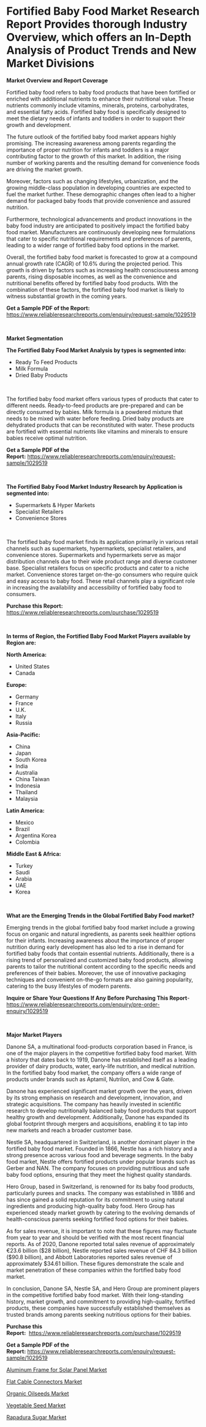<p><h1>Fortified Baby Food Market Research Report Provides thorough Industry Overview, which offers an In-Depth Analysis of Product Trends and New Market Divisions</h1></p><p><strong>Market Overview and Report Coverage</strong></p>
<p><p>Fortified baby food refers to baby food products that have been fortified or enriched with additional nutrients to enhance their nutritional value. These nutrients commonly include vitamins, minerals, proteins, carbohydrates, and essential fatty acids. Fortified baby food is specifically designed to meet the dietary needs of infants and toddlers in order to support their growth and development.</p><p>The future outlook of the fortified baby food market appears highly promising. The increasing awareness among parents regarding the importance of proper nutrition for infants and toddlers is a major contributing factor to the growth of this market. In addition, the rising number of working parents and the resulting demand for convenience foods are driving the market growth.</p><p>Moreover, factors such as changing lifestyles, urbanization, and the growing middle-class population in developing countries are expected to fuel the market further. These demographic changes often lead to a higher demand for packaged baby foods that provide convenience and assured nutrition.</p><p>Furthermore, technological advancements and product innovations in the baby food industry are anticipated to positively impact the fortified baby food market. Manufacturers are continuously developing new formulations that cater to specific nutritional requirements and preferences of parents, leading to a wider range of fortified baby food options in the market.</p><p>Overall, the fortified baby food market is forecasted to grow at a compound annual growth rate (CAGR) of 10.6% during the projected period. This growth is driven by factors such as increasing health consciousness among parents, rising disposable incomes, as well as the convenience and nutritional benefits offered by fortified baby food products. With the combination of these factors, the fortified baby food market is likely to witness substantial growth in the coming years.</p></p>
<p><strong>Get a Sample PDF of the Report:</strong> <a href="https://www.reliableresearchreports.com/enquiry/request-sample/1029519">https://www.reliableresearchreports.com/enquiry/request-sample/1029519</a></p>
<p>&nbsp;</p>
<p><strong>Market Segmentation</strong></p>
<p><strong>The Fortified Baby Food Market Analysis by types is segmented into:</strong></p>
<p><ul><li>Ready To Feed Products</li><li>Milk Formula</li><li>Dried Baby Products</li></ul></p>
<p>&nbsp;</p>
<p><p>The fortified baby food market offers various types of products that cater to different needs. Ready-to-feed products are pre-prepared and can be directly consumed by babies. Milk formula is a powdered mixture that needs to be mixed with water before feeding. Dried baby products are dehydrated products that can be reconstituted with water. These products are fortified with essential nutrients like vitamins and minerals to ensure babies receive optimal nutrition.</p></p>
<p><strong>Get a Sample PDF of the Report:</strong>&nbsp;<a href="https://www.reliableresearchreports.com/enquiry/request-sample/1029519">https://www.reliableresearchreports.com/enquiry/request-sample/1029519</a></p>
<p>&nbsp;</p>
<p><strong>The Fortified Baby Food Market Industry Research by Application is segmented into:</strong></p>
<p><ul><li>Supermarkets & Hyper Markets</li><li>Specialist Retailers</li><li>Convenience Stores</li></ul></p>
<p>&nbsp;</p>
<p><p>The fortified baby food market finds its application primarily in various retail channels such as supermarkets, hypermarkets, specialist retailers, and convenience stores. Supermarkets and hypermarkets serve as major distribution channels due to their wide product range and diverse customer base. Specialist retailers focus on specific products and cater to a niche market. Convenience stores target on-the-go consumers who require quick and easy access to baby food. These retail channels play a significant role in increasing the availability and accessibility of fortified baby food to consumers.</p></p>
<p><strong>Purchase this Report:</strong>&nbsp; <a href="https://www.reliableresearchreports.com/purchase/1029519">https://www.reliableresearchreports.com/purchase/1029519</a></p>
<p>&nbsp;</p>
<p><strong>In terms of Region, the Fortified Baby Food Market Players available by Region are:</strong></p>
<p>
    <p> <strong> North America: </strong>
        <ul>
            <li>United States</li>
            <li>Canada</li>
        </ul>
        </p> 
    <p> <strong> Europe: </strong>
        <ul>
            <li>Germany</li>
            <li>France</li>
            <li>U.K.</li>
            <li>Italy</li>
            <li>Russia</li>
        </ul>
        </p> 
    <p> <strong> Asia-Pacific: </strong>
        <ul>
            <li>China</li>
            <li>Japan</li>
            <li>South Korea</li>
            <li>India</li>
            <li>Australia</li>
            <li>China Taiwan</li>
            <li>Indonesia</li>
            <li>Thailand</li>
            <li>Malaysia</li>
        </ul>
        </p> 
    <p> <strong> Latin America: </strong>
        <ul>
            <li>Mexico</li>
            <li>Brazil</li>
            <li>Argentina Korea</li>
            <li>Colombia</li>
        </ul>
        </p> 
    <p> <strong> Middle East & Africa: </strong>
        <ul>
            <li>Turkey</li>
            <li>Saudi</li>
            <li>Arabia</li>
            <li>UAE</li>
            <li>Korea</li>
        </ul>
    </p>
    </p>
<p>&nbsp;</p>
<p><strong>What are the Emerging Trends in the Global Fortified Baby Food market?</strong></p>
<p><p>Emerging trends in the global fortified baby food market include a growing focus on organic and natural ingredients, as parents seek healthier options for their infants. Increasing awareness about the importance of proper nutrition during early development has also led to a rise in demand for fortified baby foods that contain essential nutrients. Additionally, there is a rising trend of personalized and customized baby food products, allowing parents to tailor the nutritional content according to the specific needs and preferences of their babies. Moreover, the use of innovative packaging techniques and convenient on-the-go formats are also gaining popularity, catering to the busy lifestyles of modern parents.</p></p>
<p><strong>Inquire or Share Your Questions If Any Before Purchasing This Report</strong>- <a href="https://www.reliableresearchreports.com/enquiry/pre-order-enquiry/1029519">https://www.reliableresearchreports.com/enquiry/pre-order-enquiry/1029519</a></p>
<p>&nbsp;</p>
<p><strong>Major Market Players</strong></p>
<p><p>Danone SA, a multinational food-products corporation based in France, is one of the major players in the competitive fortified baby food market. With a history that dates back to 1919, Danone has established itself as a leading provider of dairy products, water, early-life nutrition, and medical nutrition. In the fortified baby food market, the company offers a wide range of products under brands such as Aptamil, Nutrilon, and Cow & Gate. </p><p>Danone has experienced significant market growth over the years, driven by its strong emphasis on research and development, innovation, and strategic acquisitions. The company has heavily invested in scientific research to develop nutritionally balanced baby food products that support healthy growth and development. Additionally, Danone has expanded its global footprint through mergers and acquisitions, enabling it to tap into new markets and reach a broader customer base.</p><p>Nestle SA, headquartered in Switzerland, is another dominant player in the fortified baby food market. Founded in 1866, Nestle has a rich history and a strong presence across various food and beverage segments. In the baby food market, Nestle offers fortified products under popular brands such as Gerber and NAN. The company focuses on providing nutritious and safe baby food options, ensuring that they meet the highest quality standards.</p><p>Hero Group, based in Switzerland, is renowned for its baby food products, particularly purees and snacks. The company was established in 1886 and has since gained a solid reputation for its commitment to using natural ingredients and producing high-quality baby food. Hero Group has experienced steady market growth by catering to the evolving demands of health-conscious parents seeking fortified food options for their babies.</p><p>As for sales revenue, it is important to note that these figures may fluctuate from year to year and should be verified with the most recent financial reports. As of 2020, Danone reported total sales revenue of approximately €23.6 billion ($28 billion), Nestle reported sales revenue of CHF 84.3 billion ($90.8 billion), and Abbott Laboratories reported sales revenue of approximately $34.61 billion. These figures demonstrate the scale and market penetration of these companies within the fortified baby food market.</p><p>In conclusion, Danone SA, Nestle SA, and Hero Group are prominent players in the competitive fortified baby food market. With their long-standing history, market growth, and commitment to providing high-quality, fortified products, these companies have successfully established themselves as trusted brands among parents seeking nutritious options for their babies.</p></p>
<p><strong>Purchase this Report:</strong>&nbsp;&nbsp;<a href="https://www.reliableresearchreports.com/purchase/1029519">https://www.reliableresearchreports.com/purchase/1029519</a></p>
<p></p>
<p><strong>Get a Sample PDF of the Report:</strong>&nbsp;<a href="https://www.reliableresearchreports.com/enquiry/request-sample/1029519">https://www.reliableresearchreports.com/enquiry/request-sample/1029519</a></p>
<p><p><a href="https://www.linkedin.com/pulse/aluminum-frame-solar-panel-market-share-amp-new-trends-analysis-5rmye/">Aluminum Frame for Solar Panel Market</a></p><p><a href="https://www.reportprime.com/flat-cable-connectors-r2809">Flat Cable Connectors Market</a></p><p><a href="https://issuu.com/reportprime-2/docs/organic-oilseeds-market-size-2030.pptx?fr=xKAE9_zU1NQ">Organic Oilseeds Market</a></p><p><a href="https://medium.com/@andrewhills1925/vegetable-seed-market-size-growth-forecast-2023-2030-587fdcfbc42b">Vegetable Seed Market</a></p><p><a href="https://www.linkedin.com/pulse/rapadura-sugar-market-size-share-global-analysis-report-not0e/">Rapadura Sugar Market</a></p></p>